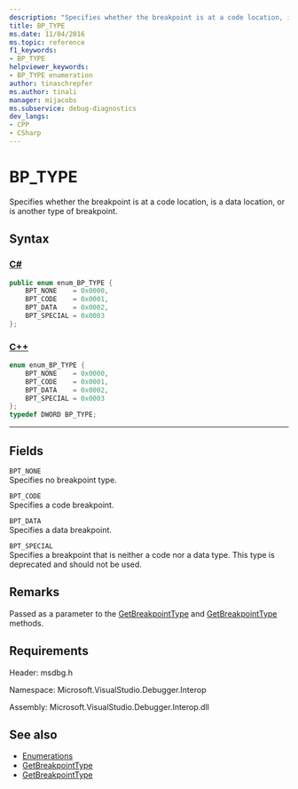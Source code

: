 ```yaml
---
description: "Specifies whether the breakpoint is at a code location, is a data location, or is another type of breakpoint."
title: BP_TYPE
ms.date: 11/04/2016
ms.topic: reference
f1_keywords:
- BP_TYPE
helpviewer_keywords:
- BP_TYPE enumeration
author: tinaschrepfer
ms.author: tinali
manager: mijacobs
ms.subservice: debug-diagnostics
dev_langs:
- CPP
- CSharp
---
```

# BP_TYPE

Specifies whether the breakpoint is at a code location, is a data location, or is another type of breakpoint.

## Syntax

### [C#](#tab/csharp)
```csharp
public enum enum_BP_TYPE {
    BPT_NONE    = 0x0000,
    BPT_CODE    = 0x0001,
    BPT_DATA    = 0x0002,
    BPT_SPECIAL = 0x0003
};
```
### [C++](#tab/cpp)
```cpp
enum enum_BP_TYPE {
    BPT_NONE    = 0x0000,
    BPT_CODE    = 0x0001,
    BPT_DATA    = 0x0002,
    BPT_SPECIAL = 0x0003
};
typedef DWORD BP_TYPE;
```
---

## Fields
`BPT_NONE`\
Specifies no breakpoint type.

`BPT_CODE`\
Specifies a code breakpoint.

`BPT_DATA`\
Specifies a data breakpoint.

`BPT_SPECIAL`\
Specifies a breakpoint that is neither a code nor a data type. This type is deprecated and should not be used.

## Remarks
Passed as a parameter to the [GetBreakpointType](../../../extensibility/debugger/reference/idebugbreakpointresolution2-getbreakpointtype.md) and [GetBreakpointType](../../../extensibility/debugger/reference/idebugerrorbreakpointresolution2-getbreakpointtype.md) methods.

## Requirements
Header: msdbg.h

Namespace: Microsoft.VisualStudio.Debugger.Interop

Assembly: Microsoft.VisualStudio.Debugger.Interop.dll

## See also
- [Enumerations](../../../extensibility/debugger/reference/enumerations-visual-studio-debugging.md)
- [GetBreakpointType](../../../extensibility/debugger/reference/idebugbreakpointresolution2-getbreakpointtype.md)
- [GetBreakpointType](../../../extensibility/debugger/reference/idebugerrorbreakpointresolution2-getbreakpointtype.md)
